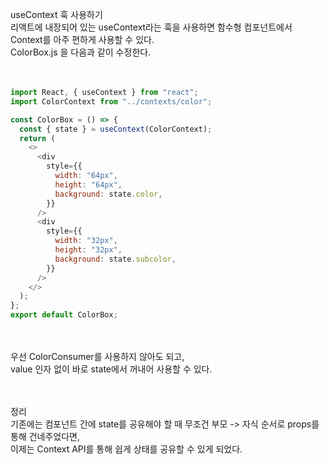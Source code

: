 useContext 훅 사용하기</br>
리액트에 내장되어 있는 useContext라는 훅을 사용하면 함수형 컴포넌트에서 </br>
Context를 아주 편하게 사용할 수 있다.</br>
ColorBox.js 을 다음과 같이 수정한다.</br>
</br></br>

```javascript
import React, { useContext } from "react";
import ColorContext from "../contexts/color";

const ColorBox = () => {
  const { state } = useContext(ColorContext);
  return (
    <>
      <div
        style={{
          width: "64px",
          height: "64px",
          background: state.color,
        }}
      />
      <div
        style={{
          width: "32px",
          height: "32px",
          background: state.subcolor,
        }}
      />
    </>
  );
};
export default ColorBox;
```

</br></br>
우선 ColorConsumer를 사용하지 않아도 되고, </br>
value 인자 없이 바로 state에서 꺼내어 사용할 수 있다.</br>
</br>
</br>

정리</br>
기존에는 컴포넌트 간에 state를 공유해야 할 때 무조건 부모 -> 자식 순서로 props를 통해 건네주었다면, </br>
이제는 Context API를 통해 쉽게 상태를 공유할 수 있게 되었다.</br>
